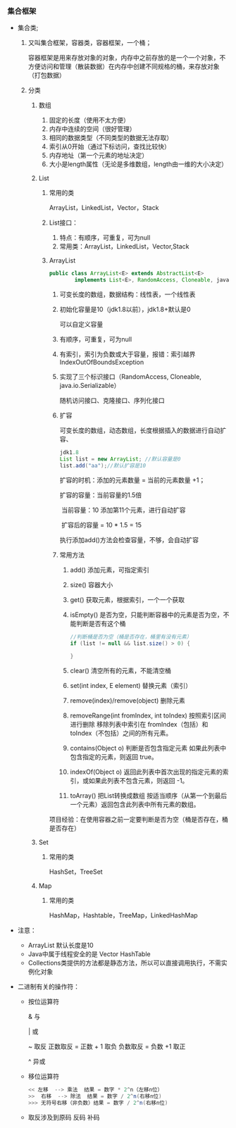 ### 集合框架

- 集合类;

  1. 又叫集合框架，容器类，容器框架，一个桶；

     容器框架是用来存放对象的对象，内存中之前存放的是一个一个对象，不方便访问和管理（散装数据）在内存中创建不同规格的桶，来存放对象（打包数据）

  2. 分类

     1. 数组

        1. 固定的长度（使用不太方便）
        2. 内存中连续的空间（很好管理）
        3. 相同的数据类型（不同类型的数据无法存取）
        4. 索引从0开始（通过下标访问，查找比较快）
        5. 内存地址（第一个元素的地址决定）
        6. 大小是length属性（无论是多维数组，length由一维的大小决定）

     2. List

        1. 常用的类

           ArrayList，LinkedList，Vector，Stack

        2. List接口：

           1. 特点：有顺序，可重复，可为null
           2. 常用类：ArrayList，LinkedList，Vector,Stack

        3. ArrayList

           ```java
           public class ArrayList<E> extends AbstractList<E>
                   implements List<E>, RandomAccess, Cloneable, java.io.Serializable
           ```

           1. 可变长度的数组，数据结构：线性表，一个线性表

           2. 初始化容量是10（jdk1.8以前），jdk1.8+默认是0

              可以自定义容量

           3. 有顺序，可重复，可为null

           4. 有索引，索引为负数或大于容量，报错：索引越界 IndexOutOfBoundsException

           5. 实现了三个标识接口（RandomAccess, Cloneable, java.io.Serializable）

              随机访问接口、克隆接口、序列化接口

           6. 扩容

              可变长度的数组，动态数组，长度根据插入的数据进行自动扩容、

              ```java
              jdk1.8
              List list = new ArrayList; //默认容量是0
              list.add("aa");//默认扩容是10
              ```

              扩容的时机：添加的元素数量 = 当前的元素数量 +1；

              扩容的容量：当前容量的1.5倍

              ​	当前容量：10  添加第11个元素，进行自动扩容

              ​	扩容后的容量 = 10 * 1.5 = 15

              执行添加add()方法会检查容量，不够，会自动扩容

              

           7. 常用方法

              1. add()  添加元素，可指定索引

              2. size()  容器大小

              3. get()  获取元素，根据索引，一个一个获取

              4. isEmpty()  是否为空，只能判断容器中的元素是否为空，不能判断是否有这个桶

                 ```java
                 //判断桶是否为空（桶是否存在，桶里有没有元素）
                 if (list != null && list.size() > 0) {
                             
                 }
                 ```

              5. clear()  清空所有的元素，不能清空桶

              6. set(int index, E element)  替换元素（索引）

              7. remove(index)/remove(object)  删除元素

              8. removeRange(int fromIndex, int toIndex)   按照索引区间进行删除
                           移除列表中索引在 fromIndex（包括）和 toIndex（不包括）之间的所有元素。

              9. contains(Object o)   判断是否包含指定元素
                           如果此列表中包含指定的元素，则返回 true。

              10. indexOf(Object o) 
                            返回此列表中首次出现的指定元素的索引，或如果此列表不包含元素，则返回 -1。

              11. toArray()   把List转换成数组
                            按适当顺序（从第一个到最后一个元素）返回包含此列表中所有元素的数组。

           项目经验：在使用容器之前一定要判断是否为空（桶是否存在，桶是否存在）

     3. Set

        1. 常用的类

           HashSet，TreeSet

     4. Map

        1. 常用的类

           HashMap，Hashtable，TreeMap，LinkedHashMap

- 注意：

  - ArrayList 默认长度是10
  - Java中属于线程安全的是 Vector HashTable
  - Collections类提供的方法都是静态方法，所以可以直接调用执行，不需实例化对象 

- 二进制有关的操作符：

  - 按位运算符

    &  与 

    |  或

    ~ 取反  正数取反 = 正数 + 1 取负  负数取反 = 负数 +1 取正

    ^  异或

  - 移位运算符

    ```java
    << 左移  --> 乘法  结果 = 数字 * 2^n（左移n位）
    >>  右移  --> 除法  结果 = 数字 / 2^n(右移n位)
    >>> 无符号右移（非负数）结果 = 数字 / 2^n(右移n位)
    ```

  - 取反涉及到原码 反码 补码

    